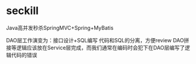 # seckill
Java高并发秒杀SpringMVC+Spring+MyBatis

DAO层工作演变为：接口设计+SQL编写
代码和SQL的分离，方便review
DAO拼接等逻辑应该放在Service层完成，而我们通常在编码时会犯下在DAO层编写了逻辑代码的错误
